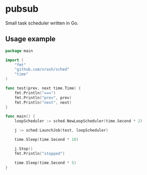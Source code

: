 # pubsub

Small task scheduler written in Go.

## Usage example

```go
package main

import (
	"fmt"
	"github.com/xrash/sched"
	"time"
)

func test(prev, next time.Time) {
	fmt.Println("===")
	fmt.Println("prev", prev)
	fmt.Println("next", next)
}

func main() {
	loopScheduler := sched.NewLoopScheduler(time.Second * 2)

	j := sched.LaunchJob(test, loopScheduler)

	time.Sleep(time.Second * 10)

	j.Stop()
	fmt.Println("stopped")

	time.Sleep(time.Second * 5)
}
```
